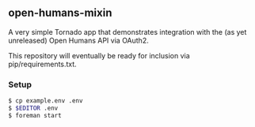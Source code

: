 ## open-humans-mixin

A very simple Tornado app that demonstrates integration with the (as yet
unreleased) Open Humans API via OAuth2.

This repository will eventually be ready for inclusion via
pip/requirements.txt.

### Setup

```sh
$ cp example.env .env
$ $EDITOR .env
$ foreman start
```
